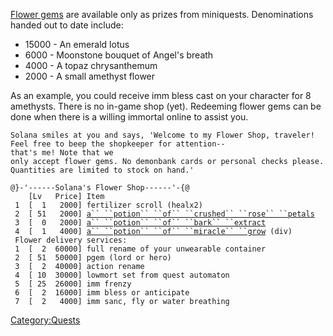 [Flower gems](Flower_gems "wikilink") are available only as prizes from
miniquests. Denominations handed out to date include:

-   15000 - An emerald lotus
-   6000 - Moonstone bouquet of Angel's breath
-   4000 - A topaz chrysanthemum
-   2000 - A small amethyst flower

As an example, you could receive imm bless cast on your character for 8
amethysts. There is no in-game shop (yet). Redeeming flower gems can be
done when there is a willing immortal online to assist you.

`Solana smiles at you and says, 'Welcome to my Flower Shop, traveler!`  
`Feel free to beep the shopkeeper for attention--that's me! Note that we`  
`only accept flower gems. No demonbank cards or personal checks please.`  
`Quantities are limited to stock on hand.'`

`@}-'------Solana's Flower Shop------'-{@`  
`    [Lv   Price] Item`  
` 1  [  1   2000] fertilizer scroll (healx2)`  
` 2  [ 51   2000] `[`a`` ``potion`` ``of`` ``crushed`` ``rose`` ``petals`](Potion_Of_Crushed_Rose_Petals.md "wikilink")  
` 3  [  0   2000] `[`a`` ``potion`` ``of`` ``bark`` ``extract`](a_potion_of_bark_extract "wikilink")  
` 4  [  1   4000] `[`a`` ``potion`` ``of`` ``miracle`` ``grow`](a_potion_of_miracle_grow "wikilink")` (div)`  
` Flower delivery services:`  
` 1  [  2  60000] full rename of your unwearable container`  
` 2  [ 51  50000] pgem (lord or hero)`  
` 3  [  2  40000] action rename`  
` 4  [ 10  30000] lowmort set from quest automaton`  
` 5  [ 25  26000] imm frenzy`  
` 6  [  2  16000] imm bless or anticipate`  
` 7  [  2   4000] imm sanc, fly or water breathing`

[Category:Quests](Category:Quests "wikilink")
